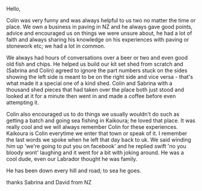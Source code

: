 Hello,

Colin was very funny and was always helpful to us two no matter the time or place. We own a business in paving in NZ and he always gave good points, advice and encouraged us on things we were unsure about, he had a lot of faith and always sharing his knowledge on his experiences with paving or stonework etc; we had a lot in common.

We always had hours of conversations over a beer or two and even good old fish and chips. He helped us build our kit set shed from scratch and (Sabrina and Colin) agreed to ignore the part numbers stuck on the sides showing the left side is meant to be on the right side and vice versa - that's what made it a special one of a kind shed. Colin and Sabrina with a thousand shed pieces that had taken over the place both just stood and looked at it for a minute then went in and made a coffee before even attempting it.

Colin also encouraged us to do things we usually wouldn't do such as getting a batch and going sea fishing in Kaikoura; he loved that place. It was really cool and we will always remember Colin for these experiences. Kaikoura is Colin everytime we enter that town or speak of it. I remember the last words we spoke when he left that day back to uk. We said winding him up 'we're going to put you on facebook' and he replied swift 'no you bloody wont' laughing and it went for a bit with joking around. He was a cool dude, even our Labrador thought he was family.

He has been down every hill and road; to sea he goes.

thanks Sabrina and David from NZ
